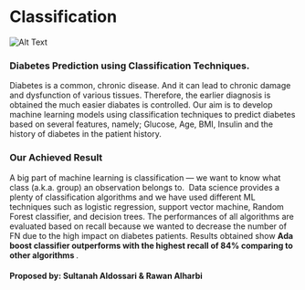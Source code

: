 # Classification

![Alt Text](https://www.med-technews.com/downloads/4867/download/diabetes.png?cb=20ae2efb77d63abfd2808a089c2d911c&w=1200)

### Diabetes Prediction using Classification Techniques. 
Diabetes is a common, chronic disease. And it can lead to chronic damage and dysfunction of various tissues. Therefore, the earlier diagnosis is obtained the much easier diabates is controlled. Our aim is to develop machine learning models using classification techniques to predict diabetes based on several features, namely; Glucose, Age, BMI, Insulin and the history of diabetes in the patient history.

### Our Achieved Result
A big part of machine learning is classification — we want to know what class (a.k.a. group) an observation belongs to. 
Data science provides a plenty of classification algorithms and we have used different ML techniques such as  logistic regression, support vector machine, Random Forest classifier, and decision trees. The performances of all algorithms are evaluated based on recall because we wanted to decrease the number of FN due to the high impact on diabetes patients. Results obtained show <strong> Ada boost classifier outperforms with the highest recall of 84% comparing to other algorithms </strong>.

#### Proposed by: Sultanah Aldossari & Rawan Alharbi
